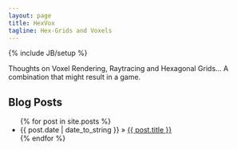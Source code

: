 ```yaml
---
layout: page
title: HexVox
tagline: Hex-Grids and Voxels
---
```

{% include JB/setup %}

Thoughts on Voxel Rendering, Raytracing and Hexagonal Grids... A combination that might result in a game.

## Blog Posts

<ul class="posts">
  {% for post in site.posts %}
    <li><span>{{ post.date | date_to_string }}</span> &raquo; <a href="{{ BASE_PATH }}{{ post.url }}">{{ post.title }}</a></li>
  {% endfor %}
</ul>

